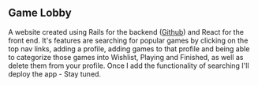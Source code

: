 ## Game Lobby

A website created using Rails for the backend ([Github](https://github.com/rj-ortega/game-lobby-api)) and React for the front end. It's features are searching for popular games by clicking on the top nav links, adding a profile, adding games to that profile and being able to categorize those games into Wishlist, Playing and Finished, as well as delete them from your profile. Once I add the functionality of searching I'll deploy the app - Stay tuned.
